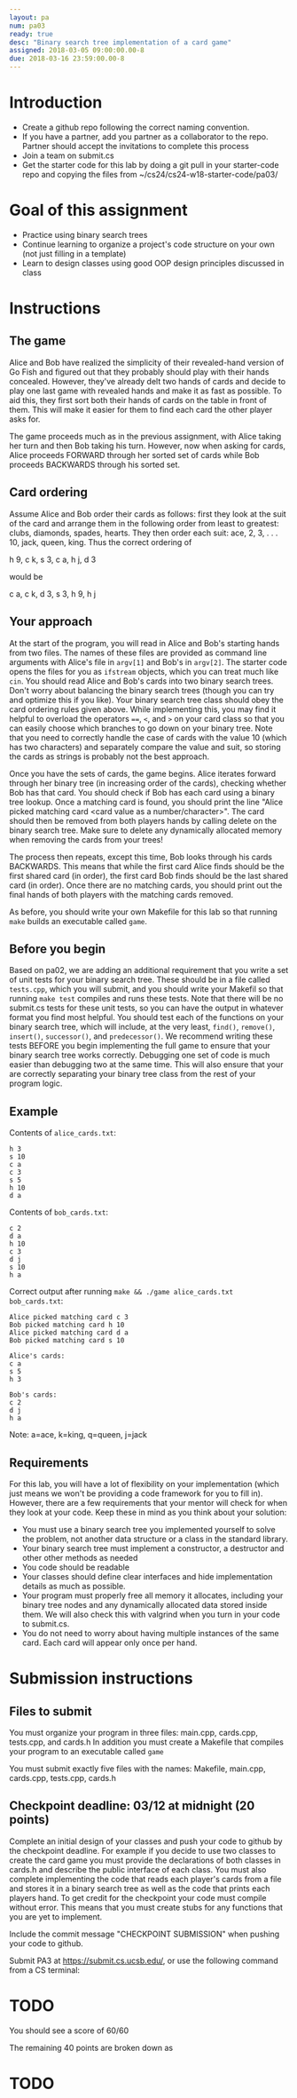 ```yaml
---
layout: pa
num: pa03
ready: true
desc: "Binary search tree implementation of a card game"
assigned: 2018-03-05 09:00:00.00-8
due: 2018-03-16 23:59:00.00-8
---
```


<div markdown="1">

# Introduction

* Create a github repo following the correct naming convention.
* If you have a partner, add you partner as a collaborator to the repo. Partner should accept the invitations to complete this process
* Join a team on submit.cs
* Get the starter code for this lab by doing a git pull in your starter-code repo and copying the files from ~/cs24/cs24-w18-starter-code/pa03/

# Goal of this assignment

* Practice using binary search trees
* Continue learning to organize a project's code structure on your own (not just filling in a template)
* Learn to design classes using good OOP design principles discussed in class

# Instructions


## The game

Alice and Bob have realized the simplicity of their revealed-hand version of Go Fish and figured out that they probably should play with their hands concealed. However, they've already delt two hands of cards and decide to play one last game with revealed hands and make it as fast as possible. To aid this, they first sort both their hands of cards on the table in front of them. This will make it easier for them to find each card the other player asks for.

The game proceeds much as in the previous assignment, with Alice taking her turn and then Bob taking his turn. However, now when asking for cards, Alice proceeds FORWARD through her sorted set of cards while Bob proceeds BACKWARDS through his sorted set.

## Card ordering

Assume Alice and Bob order their cards as follows: first they look at the suit of the card and arrange them in the following order from least to greatest: clubs, diamonds, spades, hearts. They then order each suit: ace, 2, 3, . . . 10, jack, queen, king. Thus the correct ordering of

h 9, c k, s 3, c a, h j, d 3

would be

c a, c k, d 3, s 3, h 9, h j

## Your approach

At the start of the program, you will read in Alice and Bob's starting hands from two files. The names of these files are provided as command line arguments with Alice's file in `argv[1]` and Bob's in `argv[2]`. The starter code opens the files for you as `ifstream` objects, which you can treat much like `cin`. You should read Alice and Bob's cards into two binary search trees. Don't worry about balancing the binary search trees (though you can try and optimize this if you like). Your binary search tree class should obey the card ordering rules given above. While implementing this, you may find it helpful to overload the operators `==`, `<`, and `>` on your card class so that you can easily choose which branches to go down on your binary tree. Note that you need to correctly handle the case of cards with the value 10 (which has two characters) and separately compare the value and suit, so storing the cards as strings is probably not the best approach.

Once you have the sets of cards, the game begins. Alice iterates forward through her binary tree (in increasing order of the cards), checking whether Bob has that card. You should check if Bob has each card using a binary tree lookup. Once a matching card is found, you should print the line "Alice picked matching card <card suit as a character> <card value as a number/character>". The card should then be removed from both players hands by calling delete on the binary search tree. Make sure to delete any dynamically allocated memory when removing the cards from your trees!

The process then repeats, except this time, Bob looks through his cards BACKWARDS. This means that while the first card Alice finds should be the first shared card (in order), the first card Bob finds should be the last shared card (in order). Once there are no matching cards, you should print out the final hands of both players with the matching cards removed.

As before, you should write your own Makefile for this lab so that running `make` builds an executable called `game`.

## Before you begin

Based on pa02, we are adding an additional requirement that you write a set of unit tests for your binary search tree. These should be in a file called `tests.cpp`, which you will submit, and you should write your Makefil so that running `make test` compiles and runs these tests. Note that there will be no submit.cs tests for these unit tests, so you can have the output in whatever format you find most helpful. You should test each of the functions on your binary search tree, which will include, at the very least, `find()`, `remove()`, `insert()`, `successor()`, and `predecessor()`. We recommend writing these tests BEFORE you begin implementing the full game to ensure that your binary search tree works correctly. Debugging one set of code is much easier than debugging two at the same time. This will also ensure that your are correctly separating your binary tree class from the rest of your program logic.

## Example

Contents of `alice_cards.txt`:
```
h 3
s 10
c a
c 3
s 5
h 10
d a
```

Contents of `bob_cards.txt`:
```
c 2
d a
h 10
c 3
d j
s 10
h a
```

Correct output after running `make && ./game alice_cards.txt bob_cards.txt`:
```
Alice picked matching card c 3
Bob picked matching card h 10
Alice picked matching card d a
Bob picked matching card s 10

Alice's cards:
c a
s 5
h 3

Bob's cards:
c 2
d j
h a
```

Note: a=ace, k=king, q=queen, j=jack

## Requirements

For this lab, you will have a lot of flexibility on your implementation (which just means we won't be providing a code framework for you to fill in). However, there are a few requirements that your mentor will check for when they look at your code. Keep these in mind as you think about your solution:

* You must use a binary search tree you implemented yourself to solve the problem, not another data structure or a class in the standard library.
* Your binary search tree must implement a constructor, a destructor and other other methods as needed
* You code should be readable
* Your classes should define clear interfaces and hide implementation details as much as possible. 
* Your program must properly free all memory it allocates, including your binary tree nodes and any dynamically allocated data stored inside them. We will also check this with valgrind when you turn in your code to submit.cs.
* You do not need to worry about having multiple instances of the same card. Each card will appear only once per hand.

# Submission instructions 

## Files to submit

You must organize your program in three files: main.cpp, cards.cpp, tests.cpp, and cards.h
In addition you must create a Makefile that compiles your program to an executable called `game`

You must submit exactly five files with the names: Makefile, main.cpp, cards.cpp, tests.cpp, cards.h

## Checkpoint deadline: 03/12 at midnight (20 points)

Complete an initial design of your classes and push your code to github by the checkpoint deadline. For example if you decide to use two classes to create the card game you must provide the declarations of both classes in cards.h and describe the public interface of each class. You must also complete implementing the code that reads each player's cards from a file and stores it in a binary search tree as well as the code that prints each players hand. To get credit for the checkpoint your code must compile without error. This means that you must create stubs for any functions that you are yet to implement.

Include the commit message "CHECKPOINT SUBMISSION" when pushing your code to github. 

Submit PA3 at https://submit.cs.ucsb.edu/, or use the following command from a CS terminal:

# TODO

You should see a score of 60/60 

The remaining 40 points are broken down as
# TODO
